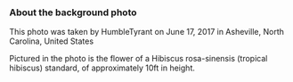 ### About the background photo
This photo was taken by HumbleTyrant on June 17, 2017 in Asheville, North Carolina, United States

Pictured in the photo is the flower of a Hibiscus rosa-sinensis (tropical hibiscus) standard, of approximately 
10ft in height. 
